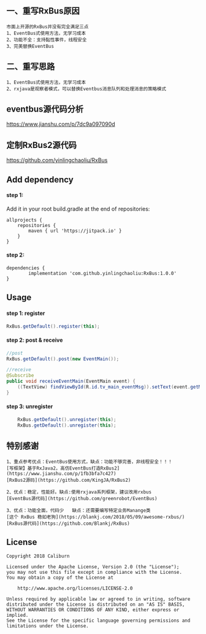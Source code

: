 
## 一、重写RxBus原因
```
市面上开源的RxBus并没有完全满足三点
1、EventBus式使用方法，无学习成本
2、功能不全：支持黏性事件，线程安全
3、完美替换EventBus
```

## 二、重写思路
```
1、EventBus式使用方法，无学习成本
2、rxjava是观察者模式，可以替换Eventbus消息队列和处理消息的策略模式
```

## eventbus源代码分析
https://www.jianshu.com/p/7dc9a097090d

## 定制RxBus2源代码
https://github.com/yinlingchaoliu/RxBus

## Add dependency

#### step 1: 
Add it in your root build.gradle at the end of repositories:
```
allprojects {
	repositories {
		maven { url 'https://jitpack.io' }
	}
}
```
#### step 2:
```
dependencies {
        implementation 'com.github.yinlingchaoliu:RxBus:1.0.0'
}
```

## Usage

#### step 1: register
```java
RxBus.getDefault().register(this);
```

#### step 2: post & receive
```java
//post
RxBus.getDefault().post(new EventMain());

//receive
@Subscribe
public void receiveEventMain(EventMain event) {
    ((TextView) findViewById(R.id.tv_main_eventMsg)).setText(event.getMsg());
}
```
#### step 3: unregister
```java
    RxBus.getDefault().unregister(this);
    RxBus.getDefault().unregister(this);
```

## 特别感谢
```
1、重点参考优点：EventBus使用方式，缺点：功能不够完善，非线程安全！！！
[写框架】基于RxJava2，高仿EventBus打造RxBus2](https://www.jianshu.com/p/1fb3bfa7c427)
[RxBus2源码](https://github.com/KingJA/RxBus2)

2、优点：稳定，性能好。缺点:使用rxjava系列框架，建议改用rxbus
[EventBus源代码](https://github.com/greenrobot/EventBus)

3、优点：功能全面，代码少   缺点：还需要编写特定业务Manange类
[这个 RxBus 稳如老狗](https://blankj.com/2018/05/09/awesome-rxbus/)
[RxBus源代码](https://github.com/Blankj/RxBus)
```

## License

    Copyright 2018 Caliburn

    Licensed under the Apache License, Version 2.0 (the "License");
    you may not use this file except in compliance with the License.
    You may obtain a copy of the License at

        http://www.apache.org/licenses/LICENSE-2.0

    Unless required by applicable law or agreed to in writing, software
    distributed under the License is distributed on an "AS IS" BASIS,
    WITHOUT WARRANTIES OR CONDITIONS OF ANY KIND, either express or implied.
    See the License for the specific language governing permissions and
    limitations under the License.

